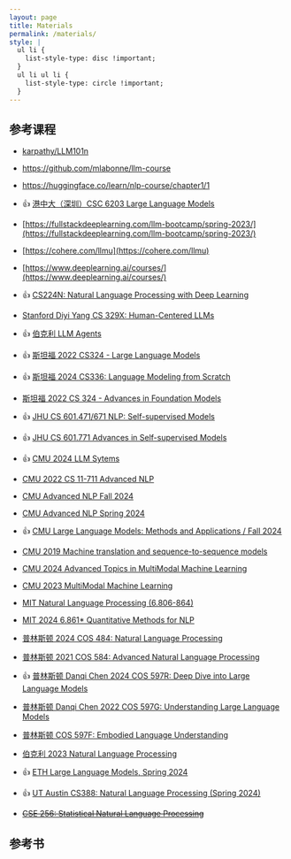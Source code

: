 ```yaml
---
layout: page
title: Materials
permalink: /materials/
style: |
  ul li {
    list-style-type: disc !important;
  }
  ul li ul li {
    list-style-type: circle !important;
  }
---
```


<!-- {% include image.html url="/_images/cover2.jpg" width=175 align="right" %} -->

## 参考课程


- [karpathy/LLM101n](https://github.com/karpathy/LLM101n)
- https://github.com/mlabonne/llm-course<!-- - 有一些jupyter notebook可以作为代码实践课的资料 -->
- https://huggingface.co/learn/nlp-course/chapter1/1 <!-- - HF有好几门课程，NLP课程主要是介绍如何使用HF自家的开源框架，包括transformers、datasets、tokenizers、accelerate，几乎没有理论部分，侧重代码实践 -->
- 👍 [港中大（深圳）CSC 6203 Large Language Models](https://llm-course.github.io/)
- [https://fullstackdeeplearning.com/llm-bootcamp/spring-2023/](https://fullstackdeeplearning.com/llm-bootcamp/spring-2023/)
- [https://cohere.com/llmu](https://cohere.com/llmu)
- [https://www.deeplearning.ai/courses/](https://www.deeplearning.ai/courses/)
- 👍 [CS224N: Natural Language Processing with Deep Learning](https://web.stanford.edu/class/cs224n/)
- [Stanford Diyi Yang CS 329X: Human-Centered LLMs](https://web.stanford.edu/class/cs329x/)
- 👍 [伯克利 LLM Agents](https://rdi.berkeley.edu/llm-agents/f24)
- 👍 [斯坦福 2022 CS324 - Large Language Models](https://stanford-cs324.github.io/winter2022/)
- 👍 [斯坦福 2024 CS336: Language Modeling from Scratch](https://stanford-cs336.github.io/spring2024/)
- [斯坦福 2022 CS 324 - Advances in Foundation Models](https://stanford-cs324.github.io/winter2023/)
- 👍 [JHU CS 601.471/671 NLP: Self-supervised Models](https://self-supervised.cs.jhu.edu/sp2024/)
- 👍 [JHU CS 601.771 Advances in Self-supervised Models](https://self-supervised.cs.jhu.edu/fa2024/)
- 👍 [CMU 2024 LLM Sytems](https://llmsystem.github.io/llmsystem2024spring/)
- [CMU 2022 CS 11-711 Advanced NLP](https://www.phontron.com/class/anlp2022/description.html#)
- [CMU Advanced NLP Fall 2024](https://phontron.com/class/anlp-fall2024/)
- [CMU Advanced NLP Spring 2024](https://phontron.com/class/anlp2024/)
- 👍 [CMU Large Language Models: Methods and Applications / Fall 2024](https://cmu-llms.org/)
- [CMU 2019 Machine translation and sequence-to-sequence models](https://www.phontron.com/class/mtandseq2seq2019/schedule.html#)
- [CMU 2024 Advanced Topics in MultiModal Machine Learning](https://cmu-multicomp-lab.github.io/adv-mmml-course/spring2024/)
- [CMU 2023 MultiModal Machine Learning](https://cmu-multicomp-lab.github.io/mmml-course/fall2023/)
- [MIT Natural Language Processing (6.806-864)](https://www.mit.edu/~jda/teaching/6.864/)
- [MIT 2024 6.861* Quantitative Methods for NLP](https://mit-6861.github.io/schedule)
- [普林斯顿 2024 COS 484: Natural Language Processing](https://princeton-nlp.github.io/cos484/)
- [普林斯顿 2021 COS 584: Advanced Natural Language Processing](https://princeton-nlp.github.io/cos484/cos584)
- 👍 [普林斯顿 Danqi Chen 2024 COS 597R: Deep Dive into Large Language Models](https://princeton-cos597r.github.io/)
- [普林斯顿 Danqi Chen 2022 COS 597G: Understanding Large Language Models](https://www.cs.princeton.edu/courses/archive/fall22/cos597G/)
- [普林斯顿 COS 597F: Embodied Language Understanding](https://sites.google.com/princeton.edu/cos597f)
- [伯克利 2023 Natural Language Processing](https://people.ischool.berkeley.edu/~dbamman//nlp23.html)
- 👍 [ETH Large Language Models, Spring 2024](https://rycolab.io/classes/llm-s24/)
- 👍 [UT Austin CS388: Natural Language Processing (Spring 2024)](https://www.cs.utexas.edu/~gdurrett/courses/sp2024/cs388.shtml)

- [~~CSE 256: Statistical Natural Language Processing~~](https://cseweb.ucsd.edu//~nnakashole/teaching/256_sp19.html)


## 参考书

<!-- Alan Turing and Noam Chomsky: Very Famous Book -->

<!-- ## Additional Course Materials

* If you are not familiar with Python programming, use any online tutorial to get a handle of it.
* [Material #1](http://www.example.com/): how a computer chess player thinks!
* [Material #2](http://www.example.com/): how a computer chess player thinks!
* [Material #3](http://www.example.com/): how a computer chess player thinks!
* [Material #4](http://www.example.com/): how a computer chess player thinks!
* [Material #5](http://www.example.com/): how a computer chess player thinks! -->
